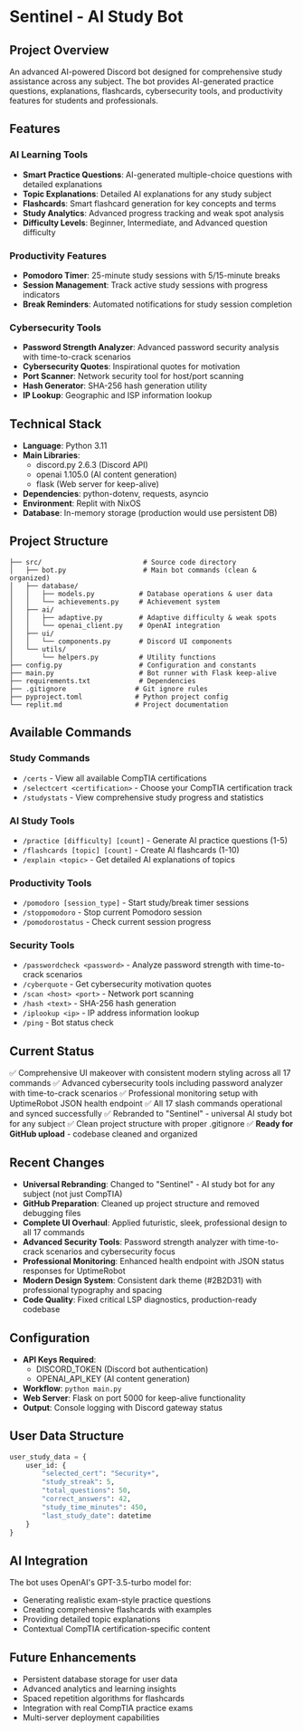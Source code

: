 # Sentinel - AI Study Bot

## Project Overview
An advanced AI-powered Discord bot designed for comprehensive study assistance across any subject. The bot provides AI-generated practice questions, explanations, flashcards, cybersecurity tools, and productivity features for students and professionals.

## Features

### AI Learning Tools
- **Smart Practice Questions**: AI-generated multiple-choice questions with detailed explanations
- **Topic Explanations**: Detailed AI explanations for any study subject
- **Flashcards**: Smart flashcard generation for key concepts and terms
- **Study Analytics**: Advanced progress tracking and weak spot analysis
- **Difficulty Levels**: Beginner, Intermediate, and Advanced question difficulty

### Productivity Features
- **Pomodoro Timer**: 25-minute study sessions with 5/15-minute breaks
- **Session Management**: Track active study sessions with progress indicators
- **Break Reminders**: Automated notifications for study session completion

### Cybersecurity Tools
- **Password Strength Analyzer**: Advanced password security analysis with time-to-crack scenarios
- **Cybersecurity Quotes**: Inspirational quotes for motivation
- **Port Scanner**: Network security tool for host/port scanning
- **Hash Generator**: SHA-256 hash generation utility
- **IP Lookup**: Geographic and ISP information lookup

## Technical Stack
- **Language**: Python 3.11
- **Main Libraries**: 
  - discord.py 2.6.3 (Discord API)
  - openai 1.105.0 (AI content generation)
  - flask (Web server for keep-alive)
- **Dependencies**: python-dotenv, requests, asyncio
- **Environment**: Replit with NixOS
- **Database**: In-memory storage (production would use persistent DB)

## Project Structure
```
├── src/                         # Source code directory
│   ├── bot.py                   # Main bot commands (clean & organized)
│   ├── database/
│   │   ├── models.py           # Database operations & user data
│   │   └── achievements.py     # Achievement system
│   ├── ai/
│   │   ├── adaptive.py         # Adaptive difficulty & weak spots
│   │   └── openai_client.py    # OpenAI integration
│   ├── ui/
│   │   └── components.py       # Discord UI components
│   └── utils/
│       └── helpers.py          # Utility functions
├── config.py                   # Configuration and constants
├── main.py                     # Bot runner with Flask keep-alive
├── requirements.txt            # Dependencies
├── .gitignore                 # Git ignore rules
├── pyproject.toml             # Python project config
└── replit.md                  # Project documentation
```

## Available Commands

### Study Commands
- `/certs` - View all available CompTIA certifications
- `/selectcert <certification>` - Choose your CompTIA certification track
- `/studystats` - View comprehensive study progress and statistics

### AI Study Tools
- `/practice [difficulty] [count]` - Generate AI practice questions (1-5)
- `/flashcards [topic] [count]` - Create AI flashcards (1-10)
- `/explain <topic>` - Get detailed AI explanations of topics

### Productivity Tools
- `/pomodoro [session_type]` - Start study/break timer sessions
- `/stoppomodoro` - Stop current Pomodoro session
- `/pomodorostatus` - Check current session progress

### Security Tools  
- `/passwordcheck <password>` - Analyze password strength with time-to-crack scenarios
- `/cyberquote` - Get cybersecurity motivation quotes
- `/scan <host> <port>` - Network port scanning  
- `/hash <text>` - SHA-256 hash generation
- `/iplookup <ip>` - IP address information lookup
- `/ping` - Bot status check

## Current Status
✅ Comprehensive UI makeover with consistent modern styling across all 17 commands
✅ Advanced cybersecurity tools including password analyzer with time-to-crack scenarios
✅ Professional monitoring setup with UptimeRobot JSON health endpoint
✅ All 17 slash commands operational and synced successfully
✅ Rebranded to "Sentinel" - universal AI study bot for any subject
✅ Clean project structure with proper .gitignore
✅ **Ready for GitHub upload** - codebase cleaned and organized

## Recent Changes
- **Universal Rebranding**: Changed to "Sentinel" - AI study bot for any subject (not just CompTIA)
- **GitHub Preparation**: Cleaned up project structure and removed debugging files
- **Complete UI Overhaul**: Applied futuristic, sleek, professional design to all 17 commands
- **Advanced Security Tools**: Password strength analyzer with time-to-crack scenarios and cybersecurity focus
- **Professional Monitoring**: Enhanced health endpoint with JSON status responses for UptimeRobot
- **Modern Design System**: Consistent dark theme (#2B2D31) with professional typography and spacing
- **Code Quality**: Fixed critical LSP diagnostics, production-ready codebase

## Configuration
- **API Keys Required**: 
  - DISCORD_TOKEN (Discord bot authentication)
  - OPENAI_API_KEY (AI content generation)
- **Workflow**: `python main.py`
- **Web Server**: Flask on port 5000 for keep-alive functionality
- **Output**: Console logging with Discord gateway status

## User Data Structure
```python
user_study_data = {
    user_id: {
        "selected_cert": "Security+",
        "study_streak": 5,
        "total_questions": 50,
        "correct_answers": 42,
        "study_time_minutes": 450,
        "last_study_date": datetime
    }
}
```

## AI Integration
The bot uses OpenAI's GPT-3.5-turbo model for:
- Generating realistic exam-style practice questions
- Creating comprehensive flashcards with examples
- Providing detailed topic explanations
- Contextual CompTIA certification-specific content

## Future Enhancements
- Persistent database storage for user data
- Advanced analytics and learning insights
- Spaced repetition algorithms for flashcards
- Integration with real CompTIA practice exams
- Multi-server deployment capabilities